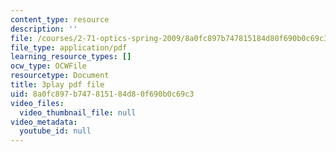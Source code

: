 ```yaml
---
content_type: resource
description: ''
file: /courses/2-71-optics-spring-2009/8a0fc897b747815184d80f690b0c69c3_JmWguqCZRxk.pdf
file_type: application/pdf
learning_resource_types: []
ocw_type: OCWFile
resourcetype: Document
title: 3play pdf file
uid: 8a0fc897-b747-8151-84d8-0f690b0c69c3
video_files:
  video_thumbnail_file: null
video_metadata:
  youtube_id: null
---
```

